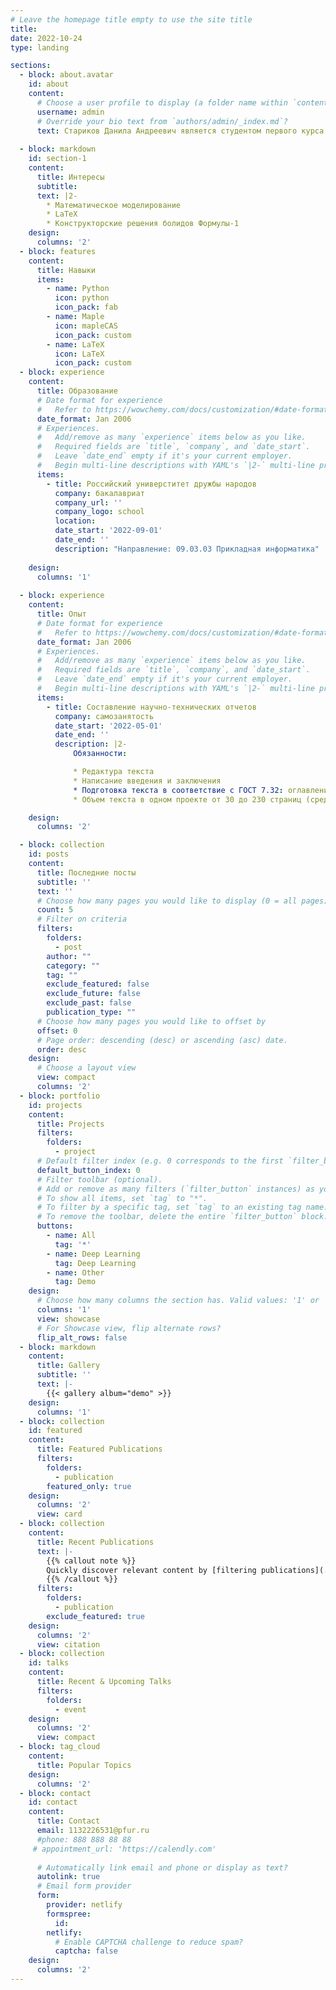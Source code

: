 ```yaml
---
# Leave the homepage title empty to use the site title
title:
date: 2022-10-24
type: landing

sections:
  - block: about.avatar
    id: about
    content:
      # Choose a user profile to display (a folder name within `content/authors/`)
      username: admin
      # Override your bio text from `authors/admin/_index.md`?
      text: Стариков Данила Андреевич является студентом первого курса факультета физико-математических и естественных наук Российского университета дружбы народов, и также работает на кафедре прикладной информатики и теории вероятностей Российского университета дружбы народов. Научные интересы - математическое моделирование волноводных структур.
      
  - block: markdown
    id: section-1
    content:
      title: Интересы
      subtitle:
      text: |2-
        * Математическое моделирование
        * LaTeX
        * Конструкторские решения болидов Формулы-1
    design:
      columns: '2'
  - block: features
    content:
      title: Навыки
      items:
        - name: Python
          icon: python
          icon_pack: fab
        - name: Maple
          icon: mapleCAS
          icon_pack: custom
        - name: LaTeX
          icon: LaTeX
          icon_pack: custom
  - block: experience
    content:
      title: Образование
      # Date format for experience
      #   Refer to https://wowchemy.com/docs/customization/#date-format
      date_format: Jan 2006
      # Experiences.
      #   Add/remove as many `experience` items below as you like.
      #   Required fields are `title`, `company`, and `date_start`.
      #   Leave `date_end` empty if it's your current employer.
      #   Begin multi-line descriptions with YAML's `|2-` multi-line prefix.
      items:
        - title: Российский универститет дружбы народов
          company: бакалавриат
          company_url: ''
          company_logo: school
          location:
          date_start: '2022-09-01'
          date_end: ''
          description: "Направление: 09.03.03 Прикладная информатика"
       
    design:
      columns: '1'
      
  - block: experience
    content:
      title: Опыт
      # Date format for experience
      #   Refer to https://wowchemy.com/docs/customization/#date-format
      date_format: Jan 2006
      # Experiences.
      #   Add/remove as many `experience` items below as you like.
      #   Required fields are `title`, `company`, and `date_start`.
      #   Leave `date_end` empty if it's your current employer.
      #   Begin multi-line descriptions with YAML's `|2-` multi-line prefix.
      items:
        - title: Составление научно-технических отчетов
          company: самозанятость
          date_start: '2022-05-01'
          date_end: ''
          description: |2-
              Обязанности:

              * Редактура текста
              * Написание введения и заключения
              * Подготовка текста в соответствие с ГОСТ 7.32: оглавление, автоматическая нумерация рисунков, таблиц и тд.
              * Объем текста в одном проекте от 30 до 230 страниц (средний объем 70-80 стр.)

    design:
      columns: '2'

  - block: collection
    id: posts
    content:
      title: Последние посты
      subtitle: ''
      text: ''
      # Choose how many pages you would like to display (0 = all pages)
      count: 5
      # Filter on criteria
      filters:
        folders:
          - post
        author: ""
        category: ""
        tag: ""
        exclude_featured: false
        exclude_future: false
        exclude_past: false
        publication_type: ""
      # Choose how many pages you would like to offset by
      offset: 0
      # Page order: descending (desc) or ascending (asc) date.
      order: desc
    design:
      # Choose a layout view
      view: compact
      columns: '2'
  - block: portfolio
    id: projects
    content:
      title: Projects
      filters:
        folders:
          - project
      # Default filter index (e.g. 0 corresponds to the first `filter_button` instance below).
      default_button_index: 0
      # Filter toolbar (optional).
      # Add or remove as many filters (`filter_button` instances) as you like.
      # To show all items, set `tag` to "*".
      # To filter by a specific tag, set `tag` to an existing tag name.
      # To remove the toolbar, delete the entire `filter_button` block.
      buttons:
        - name: All
          tag: '*'
        - name: Deep Learning
          tag: Deep Learning
        - name: Other
          tag: Demo
    design:
      # Choose how many columns the section has. Valid values: '1' or '2'.
      columns: '1'
      view: showcase
      # For Showcase view, flip alternate rows?
      flip_alt_rows: false
  - block: markdown
    content:
      title: Gallery
      subtitle: ''
      text: |-
        {{< gallery album="demo" >}}
    design:
      columns: '1'
  - block: collection
    id: featured
    content:
      title: Featured Publications
      filters:
        folders:
          - publication
        featured_only: true
    design:
      columns: '2'
      view: card
  - block: collection
    content:
      title: Recent Publications
      text: |-
        {{% callout note %}}
        Quickly discover relevant content by [filtering publications](./publication/).
        {{% /callout %}}
      filters:
        folders:
          - publication
        exclude_featured: true
    design:
      columns: '2'
      view: citation
  - block: collection
    id: talks
    content:
      title: Recent & Upcoming Talks
      filters:
        folders:
          - event
    design:
      columns: '2'
      view: compact
  - block: tag_cloud
    content:
      title: Popular Topics
    design:
      columns: '2'
  - block: contact
    id: contact
    content:
      title: Contact
      email: 1132226531@pfur.ru
      #phone: 888 888 88 88
     # appointment_url: 'https://calendly.com'
      
      # Automatically link email and phone or display as text?
      autolink: true
      # Email form provider
      form:
        provider: netlify
        formspree:
          id:
        netlify:
          # Enable CAPTCHA challenge to reduce spam?
          captcha: false
    design:
      columns: '2'
---
```


